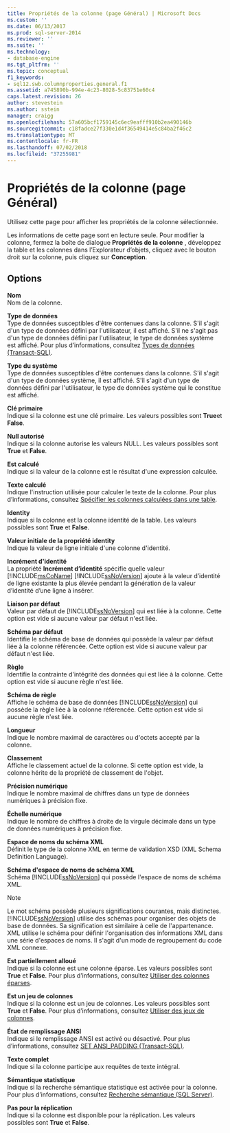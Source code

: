 ```yaml
---
title: Propriétés de la colonne (page Général) | Microsoft Docs
ms.custom: ''
ms.date: 06/13/2017
ms.prod: sql-server-2014
ms.reviewer: ''
ms.suite: ''
ms.technology:
- database-engine
ms.tgt_pltfrm: ''
ms.topic: conceptual
f1_keywords:
- sql12.swb.columnproperties.general.f1
ms.assetid: a745890b-994e-4c23-8028-5c83751e60c4
caps.latest.revision: 26
author: stevestein
ms.author: sstein
manager: craigg
ms.openlocfilehash: 57a605bcf1759145c6ec9eafff910b2ea490146b
ms.sourcegitcommit: c18fadce27f330e1d4f36549414e5c84ba2f46c2
ms.translationtype: MT
ms.contentlocale: fr-FR
ms.lasthandoff: 07/02/2018
ms.locfileid: "37255981"
---
```

# <a name="column-properties-general-page"></a>Propriétés de la colonne (page Général)
  Utilisez cette page pour afficher les propriétés de la colonne sélectionnée.  
  
 Les informations de cette page sont en lecture seule. Pour modifier la colonne, fermez la boîte de dialogue **Propriétés de la colonne** , développez la table et les colonnes dans l’Explorateur d’objets, cliquez avec le bouton droit sur la colonne, puis cliquez sur **Conception**.  
  
## <a name="options"></a>Options  
 **Nom**  
 Nom de la colonne.  
  
 **Type de données**  
 Type de données susceptibles d'être contenues dans la colonne. S'il s'agit d'un type de données défini par l'utilisateur, il est affiché. S'il ne s'agit pas d'un type de données défini par l'utilisateur, le type de données système est affiché. Pour plus d’informations, consultez [Types de données &#40;Transact-SQL&#41;](/sql/t-sql/data-types/data-types-transact-sql).  
  
 **Type du système**  
 Type de données susceptibles d'être contenues dans la colonne. S'il s'agit d'un type de données système, il est affiché. S'il s'agit d'un type de données défini par l'utilisateur, le type de données système qui le constitue est affiché.  
  
 **Clé primaire**  
 Indique si la colonne est une clé primaire. Les valeurs possibles sont **True**et **False**.  
  
 **Null autorisé**  
 Indique si la colonne autorise les valeurs NULL. Les valeurs possibles sont **True** et **False**.  
  
 **Est calculé**  
 Indique si la valeur de la colonne est le résultat d'une expression calculée.  
  
 **Texte calculé**  
 Indique l'instruction utilisée pour calculer le texte de la colonne. Pour plus d’informations, consultez [Spécifier les colonnes calculées dans une table](specify-computed-columns-in-a-table.md).  
  
 **Identity**  
 Indique si la colonne est la colonne identité de la table. Les valeurs possibles sont **True** et **False**.  
  
 **Valeur initiale de la propriété identity**  
 Indique la valeur de ligne initiale d'une colonne d'identité.  
  
 **Incrément d'identité**  
 La propriété **Incrément d’identité** spécifie quelle valeur [!INCLUDE[msCoName](../../includes/msconame-md.md)] [!INCLUDE[ssNoVersion](../../includes/ssnoversion-md.md)] ajoute à la valeur d’identité de ligne existante la plus élevée pendant la génération de la valeur d’identité d’une ligne à insérer.  
  
 **Liaison par défaut**  
 Valeur par défaut de [!INCLUDE[ssNoVersion](../../includes/ssnoversion-md.md)] qui est liée à la colonne. Cette option est vide si aucune valeur par défaut n'est liée.  
  
 **Schéma par défaut**  
 Identifie le schéma de base de données qui possède la valeur par défaut liée à la colonne référencée. Cette option est vide si aucune valeur par défaut n'est liée.  
  
 **Règle**  
 Identifie la contrainte d'intégrité des données qui est liée à la colonne. Cette option est vide si aucune règle n'est liée.  
  
 **Schéma de règle**  
 Affiche le schéma de base de données [!INCLUDE[ssNoVersion](../../includes/ssnoversion-md.md)] qui possède la règle liée à la colonne référencée. Cette option est vide si aucune règle n'est liée.  
  
 **Longueur**  
 Indique le nombre maximal de caractères ou d'octets accepté par la colonne.  
  
 **Classement**  
 Affiche le classement actuel de la colonne. Si cette option est vide, la colonne hérite de la propriété de classement de l'objet.  
  
 **Précision numérique**  
 Indique le nombre maximal de chiffres dans un type de données numériques à précision fixe.  
  
 **Échelle numérique**  
 Indique le nombre de chiffres à droite de la virgule décimale dans un type de données numériques à précision fixe.  
  
 **Espace de noms du schéma XML**  
 Définit le type de la colonne XML en terme de validation XSD (XML Schema Definition Language).  
  
 **Schéma d'espace de noms de schéma XML**  
 Schéma [!INCLUDE[ssNoVersion](../../includes/ssnoversion-md.md)] qui possède l'espace de noms de schéma XML.  
  
> [!NOTE]  
>  Le mot schéma possède plusieurs significations courantes, mais distinctes. [!INCLUDE[ssNoVersion](../../includes/ssnoversion-md.md)] utilise des schémas pour organiser des objets de base de données. Sa signification est similaire à celle de l'appartenance. XML utilise le schéma pour définir l'organisation des informations XML dans une série d'espaces de noms. Il s'agit d'un mode de regroupement du code XML connexe.  
  
 **Est partiellement alloué**  
 Indique si la colonne est une colonne éparse. Les valeurs possibles sont **True** et **False**. Pour plus d’informations, consultez [Utiliser des colonnes éparses](use-sparse-columns.md).  
  
 **Est un jeu de colonnes**  
 Indique si la colonne est un jeu de colonnes. Les valeurs possibles sont **True** et **False**. Pour plus d’informations, consultez [Utiliser des jeux de colonnes](use-column-sets.md).  
  
 **État de remplissage ANSI**  
 Indique si le remplissage ANSI est activé ou désactivé. Pour plus d’informations, consultez [SET ANSI_PADDING &#40;Transact-SQL&#41;](/sql/t-sql/statements/set-ansi-padding-transact-sql).  
  
 **Texte complet**  
 Indique si la colonne participe aux requêtes de texte intégral.  
  
 **Sémantique statistique**  
 Indique si la recherche sémantique statistique est activée pour la colonne. Pour plus d’informations, consultez [Recherche sémantique &#40;SQL Server&#41;](../search/semantic-search-sql-server.md).  
  
 **Pas pour la réplication**  
 Indique si la colonne est disponible pour la réplication. Les valeurs possibles sont **True** et **False**.  
  
  

